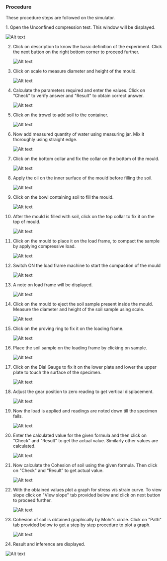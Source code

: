 ### Procedure

These procedure steps are followed on the simulator.

<div style="text-align:left">
1. Open the Unconfined compression test. This window will be displayed.

![Alt text](images/1.png)

2.  Click on description to know the basic definition of the experiment. Click the next button on the right bottom corner to proceed further.

    ![Alt text](images/2.1.png)

3.  Click on scale to measure diameter and height of the mould.

    ![Alt text](images/3.1.png)

4.  Calculate the parameters required and enter the values. Click on “Check” to verify answer and "Result" to obtain correct answer.

    ![Alt text](images/4.1.png)

5.  Click on the trowel to add soil to the container.

    ![Alt text](images/5.1.png)

6.  Now add measured quantity of water using measuring jar. Mix it thoroughly using straight edge.

    ![Alt text](images/7.1.png)

7.  Click on the bottom collar and fix the collar on the bottom of the mould.

    ![Alt text](images/10.1.png)

8.  Apply the oil on the inner surface of the mould before filling the soil.

    ![Alt text](images/9.1.png)

9.  Click on the bowl containing soil to fill the mould.

    ![Alt text](images/11.1.png)

10. After the mould is filled with soil, click on the top collar to fix it on the top of mould.

    ![Alt text](images/12.1.png)

11. Click on the mould to place it on the load frame, to compact the sample by applying compressive load.

    ![Alt text](images/13.1.png)

12. Switch ON the load frame machine to start the compaction of the mould

    ![Alt text](images/15.1.png)

13. A note on load frame will be displayed.

    ![Alt text](images/16.1.png)

14. Click on the mould to eject the soil sample present inside the mould. Measure the diameter and height of the soil sample using scale.

    ![Alt text](images/17.1.png)

15. Click on the proving ring to fix it on the loading frame.

    ![Alt text](images/19.1.png)

16. Place the soil sample on the loading frame by clicking on sample.

    ![Alt text](images/20.1.png)

17. Click on the Dial Gauge to fix it on the lower plate and lower the upper plate to touch the surface of the specimen.

    ![Alt text](images/21.5.png)

18. Adjust the gear position to zero reading to get vertical displacement.

    ![Alt text](images/26.1.png)

19. Now the load is applied and readings are noted down till the specimen fails.

    ![Alt text](images/27.1.png)

20. Enter the calculated value for the given formula and then click on "Check" and "Result" to get the actual value. Similarly other values are calculated.

    ![Alt text](images/28.1.png)

21. Now calculate the Cohesion of soil using the given formula. Then click on "Check"
    and “Result” to get actual value.

    ![Alt text](images/25.1.png)

22. With the obtained values plot a graph for stress v/s strain curve. To view slope click on "View slope" tab provided below and click on next button to proceed further.

    ![Alt text](images/31.1.png)

23. Cohesion of soil is obtained graphically by Mohr's circle. Click on "Path" tab provided below to get a step by step procedure to plot a graph.

    ![Alt text](images/32.1.png)

24. Result and inference are displayed.

  ![Alt text](images/33.1.png)

</div>
